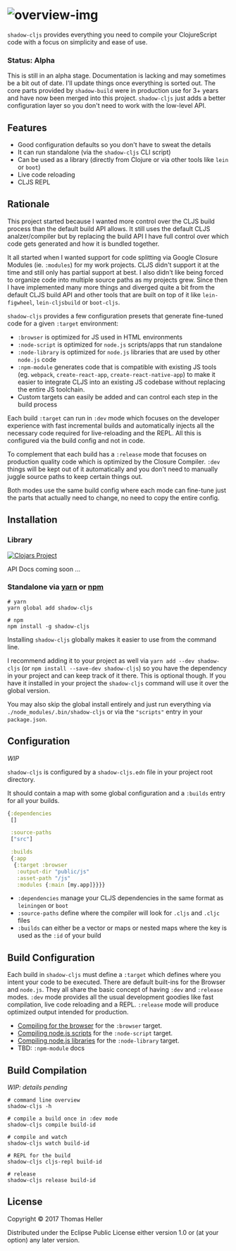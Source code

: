 # ![overview-img](https://user-images.githubusercontent.com/116838/28730426-d32dc74a-7395-11e7-9cec-54275af35345.png)

`shadow-cljs` provides everything you need to compile your ClojureScript code with a focus on simplicity and ease of use.

### Status: Alpha

This is still in an alpha stage. Documentation is lacking and may sometimes be a bit out of date. I'll update things once everything is sorted out. The core parts provided by `shadow-build` were in production use for 3+ years and have now been merged into this project. `shadow-cljs` just adds a better configuration layer so you don't need to work with the low-level API.

## Features

- Good configuration defaults so you don't have to sweat the details
- It can run standalone (via the `shadow-cljs` CLI script)
- Can be used as a library (directly from Clojure or via other tools like `lein` or `boot`)
- Live code reloading
- CLJS REPL

## Rationale

This project started because I wanted more control over the CLJS build process than the default build API allows. It still uses the default CLJS analzer/compiler but by replacing the build API I have full control over which code gets generated and how it is bundled together.

It all started when I wanted support for code splitting via Google Closure Modules (ie. `:modules`) for my work projects. CLJS didn't support it at the time and still only has partial support at best. I also didn't like being forced to organize code into multiple source paths as my projects grew. Since then I have implemented many more things and diverged quite a bit from the default CLJS build API and other tools that are built on top of it like `lein-figwheel`, `lein-cljsbuild` or `boot-cljs`.

`shadow-cljs` provides a few configuration presets that generate fine-tuned code for a given `:target` environment:

- `:browser` is optimized for JS used in HTML environments
- `:node-script` is optimized for `node.js` scripts/apps that run standalone
- `:node-library` is optimized for `node.js` libraries that are used by other `node.js` code
- `:npm-module` generates code that is compatible with existing JS tools (eg. `webpack`, `create-react-app`, `create-react-native-app`) to make it easier to integrate CLJS into an existing JS codebase without replacing the entire JS toolchain.
- Custom targets can easily be added and can control each step in the build process

Each build `:target` can run in `:dev` mode which focuses on the developer experience with fast incremental builds and automatically injects all the necessary code required for live-reloading and the REPL. All this is configured via the build config and not in code.

To complement that each build has a `:release` mode that focuses on production quality code which is optimized by the Closure Compiler. `:dev` things will be kept out of it automatically and you don't need to manually juggle source paths to keep certain things out.

Both modes use the same build config where each mode can fine-tune just the parts that actually need to change, no need to copy the entire config.

## Installation

### Library

[![Clojars Project](https://img.shields.io/clojars/v/thheller/shadow-cljs.svg)](https://clojars.org/thheller/shadow-cljs)

API Docs coming soon ...

### Standalone via [yarn](https://yarnpkg.com/en/package/shadow-cljs) or [npm](https://www.npmjs.com/package/shadow-cljs)
```
# yarn
yarn global add shadow-cljs

# npm
npm install -g shadow-cljs
```

Installing `shadow-cljs` globally makes it easier to use from the command line.

I recommend adding it to your project as well via `yarn add --dev shadow-cljs` (or `npm install --save-dev shadow-cljs`) so you have the dependency in your project and can keep track of it there. This is optional though. If you have it installed in your project the `shadow-cljs` command will use it over the global version.

You may also skip the global install entirely and just run everything via `./node_modules/.bin/shadow-cljs` or via the `"scripts"` entry in your `package.json`.

## Configuration

*WIP*

`shadow-cljs` is configured by a `shadow-cljs.edn` file in your project root directory.

It should contain a map with some global configuration and a `:builds` entry for all your builds.

```clojure
{:dependencies
 []

 :source-paths
 ["src"]

 :builds
 {:app
  {:target :browser
   :output-dir "public/js"
   :asset-path "/js"
   :modules {:main [my.app]}}}}
```

- `:dependencies` manage your CLJS dependencies in the same format as `leiningen` or `boot`
- `:source-paths` define where the compiler will look for `.cljs` and `.cljc` files
- `:builds` can either be a vector or maps or nested maps where the key is used as the `:id` of your build

## Build Configuration

Each build in `shadow-cljs` must define a `:target` which defines where you intent your code to be executed. There are default built-ins for the Browser and `node.js`. They all share the basic concept of having `:dev` and `:release` modes. `:dev` mode provides all the usual development goodies like fast compilation, live code reloading and a REPL. `:release` mode will produce optimized output intended for production.

- [Compiling for the browser](https://github.com/thheller/shadow-cljs/wiki/ClojureScript-for-the-browser) for the `:browser` target.
- [Compiling node.js scripts](https://github.com/thheller/shadow-cljs/wiki/ClojureScript-for-node.js-scripts) for the `:node-script` target.
- [Compiling node.js libraries](https://github.com/thheller/shadow-cljs/wiki/ClojureScript-for-node.js-libraries) for the `:node-library` target.
- TBD: `:npm-module` docs

## Build Compilation

*WIP: details pending*


```
# command line overview
shadow-cljs -h

# compile a build once in :dev mode
shadow-cljs compile build-id

# compile and watch
shadow-cljs watch build-id

# REPL for the build
shadow-cljs cljs-repl build-id

# release
shadow-cljs release build-id
```

## License

Copyright © 2017 Thomas Heller

Distributed under the Eclipse Public License either version 1.0 or (at
your option) any later version.
